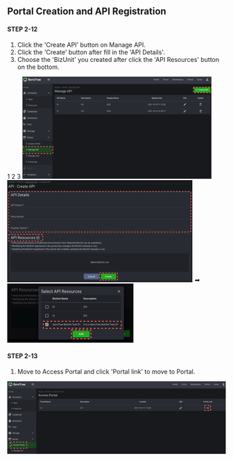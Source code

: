 ## Portal Creation and API Registration

#### STEP 2-12

1. Click the 'Create API' button on Manage API.
2. Click the 'Create' button after fill in the 'API Details'.
3. Choose the 'BizUnit' you created after click the 'API Resources' button on the bottom.

<div class='img-container'>
     <span style='top: 100px;left: 15px;'>1</span>
     <span style='top: 225px;left: 15px;'>2</span>
     <span style='bottom: 140px;left: 270px;'>3</span>
    <img src='../../img/howtouse/step2-13-1.png' style='height: 235px;' />
    <img src='../../img/howtouse/step2-13-2.png' style='height: 235px;' />
    <em class='abs arrow' style='bottom: 87px;left: 87px;'>➡</em>
    <img src='../../img/howtouse/step2-13-3.png' class='abs' style='bottom:0; left:120px;' />
</div>

#### STEP 2-13

1. Move to Access Portal and click 'Portal link' to move to Portal.

![](../../img/howtouse/step2-14-1.png)

